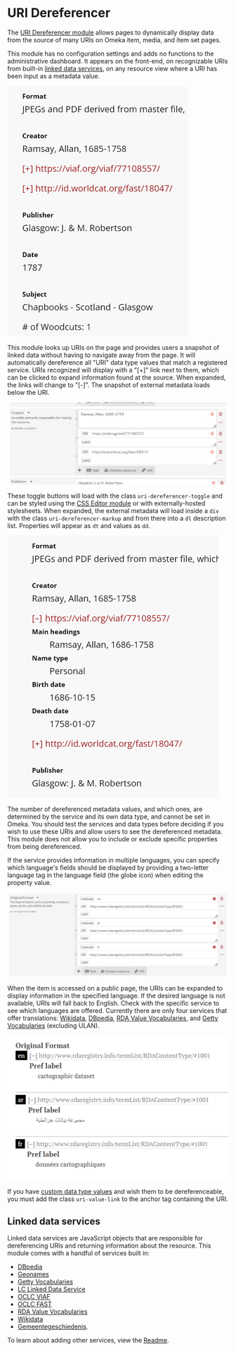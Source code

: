 # URI Dereferencer

The [URI Dereferencer module](https://omeka.org/s/modules/UriDereferencer/) allows pages to dynamically display data from the source of many URIs on Omeka item, media, and item set pages. 

This module has no configuration settings and adds no functions to the administrative dashboard. It appears on the front-end, on recognizable URIs from built-in [linked data services](#linked-data-services), on any resource view where a URI has been input as a metadata value.

![Two URIs in the Creator field with [+] toggle links beside them.](modulesfiles/uri-display.png)

This module looks up URIs on the page and provides users a snapshot of linked data without having to navigate away from the page. It will automatically dereference all "URI" data type values that match a registered service. URIs recognized will display with a "[+]" link next to them, which can be clicked to expand information found at the source. When expanded, the links will change to "[-]". The snapshot of external metadata loads below the URI.

![URI entries on the Item edit page.](modulesfiles/uri-entry.png)

These toggle buttons will load with the class `uri-dereferencer-toggle` and can be styled using the [CSS Editor module](../modules/csseditor.md) or with externally-hosted stylesheets. When expanded, the external metadata will load inside a `div` with the class `uri-dereferencer-markup` and from there into a `dl` description list. Properties will appear as `dt` and values as `dd`. 

![The same URI entries displayed on the Item view page, expanded to show the information from one of the URIs.](modulesfiles/uri-expanded.png)

The number of dereferenced metadata values, and which ones, are determined by the service and its own data type, and cannot be set in Omeka. You should test the services and data types before deciding if you wish to use these URIs and allow users to see the dereferenced metadata. This module does not allow you to include or exclude specific properties from being dereferenced.

If the service provides information in multiple languages, you can specify which language's fields should be displayed by providing a two-letter language tag in the language field (the globe icon) when editing the property value. 

![URI entries on the Item edit page, with language codes specified.](modulesfiles/uri-language-item-editing.png)

When the item is accessed on a public page, the URIs can be expanded to display information in the specified language. If the desired language is not available, URIs will fall back to English. Check with the specific service to see which languages are offered. Currently there are only four services that offer translations: [Wikidata](https://www.wikidata.org/wiki/Wikidata:Main_Page), [DBpedia](https://wiki.dbpedia.org/), [RDA Value Vocabularies](http://www.rdaregistry.info/termList/), and [Getty Vocabularies](https://www.getty.edu/research/tools/vocabularies/) (excluding ULAN).

![The same URI entries displayed on the Item view page, expanded to show the information from multiple languages.](modulesfiles/uri-language-item-view.png)

If you have [custom data type values](../modules/customvocab.md) and wish them to be dereferenceable, you must add the class `uri-value-link` to the anchor tag containing the URI.

## Linked data services

Linked data services are JavaScript objects that are responsible for dereferencing URIs and returning information about the resource. This module comes with a handful of services built in:

- [DBpedia](https://wiki.dbpedia.org/)
- [Geonames](https://www.geonames.org/)
- [Getty Vocabularies](https://www.getty.edu/research/tools/vocabularies/)
- [LC Linked Data Service](http://id.loc.gov/)
- [OCLC VIAF](https://www.oclc.org/en/viaf.html)
- [OCLC FAST](http://fast.oclc.org/)
- [RDA Value Vocabularies](http://www.rdaregistry.info/termList/)
- [Wikidata](https://www.wikidata.org/wiki/Wikidata:Main_Page)
- [Gemeentegeschiedenis](https://www.gemeentegeschiedenis.nl/).

To learn about adding other services, view the [Readme](https://omeka.org/s/modules/UriDereferencer/).
